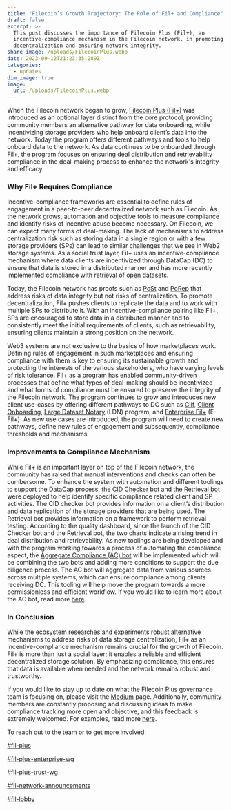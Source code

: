 ```yaml
---
title: "Filecoin’s Growth Trajectory: The Role of Fil+ and Compliance"
draft: false
excerpt: >-
  This post discusses the importance of Filecoin Plus (Fil+), an
  incentive-compliance mechanism in the Filecoin network, in promoting data
  decentralization and ensuring network integrity.
share_image: /uploads/FilecoinPlus.webp
date: 2023-09-12T21:23:35.289Z
categories:
  - updates
dim_image: true
image:
  url: /uploads/FilecoinPlus.webp
---
```


When the Filecoin network began to grow, [Filecoin Plus (Fil+)](https://filplus.storage/) was introduced as an optional layer distinct from the core protocol, providing community members an alternative pathway for data onboarding, while incentivizing storage providers who help onboard client’s data into the network. Today the program offers different pathways and tools to help onboard data to the network. As data continues to be onboarded through Fil+, the program focuses on ensuring deal distribution and retrievability compliance in the deal-making process to enhance the network's integrity and efficacy.

### Why Fil+ Requires Compliance

Incentive-compliance frameworks are essential to define rules of engagement in a peer-to-peer decentralized network such as Filecoin. As the network grows, automation and objective tools to measure compliance and identify risks of incentive abuse become necessary. On Filecoin, we can expect many forms of deal-making. The lack of mechanisms to address centralization risk such as storing data in a single region or with a few storage providers (SPs) can lead to similar challenges that we see in Web2 storage systems. As a social trust layer, Fil+ uses an incentive-compliance mechanism where data clients are incentivized through DataCap (DC) to ensure that data is stored in a distributed manner and has more recently implemented compliance with retrieval of open datasets.

Today, the Filecoin network has proofs such as [PoSt](https://spec.filecoin.io/algorithms/pos/post/) and [PoRep](https://spec.filecoin.io/algorithms/pos/porep/) that address risks of data integrity but not risks of centralization. To promote decentralization, Fil+ pushes clients to replicate the data and to work with multiple SPs to distribute it. With an incentive-compliance pairing like Fil+, SPs are encouraged to store data in a distributed manner and to consistently meet the initial requirements of clients, such as retrievability, ensuring clients maintain a strong position on the network.

Web3 systems are not exclusive to the basics of how marketplaces work. Defining rules of engagement in such marketplaces and ensuring compliance with them is key to ensuring its sustainable growth and protecting the interests of the various stakeholders, who have varying levels of risk tolerance. Fil+ as a program has enabled community-driven processes that define what types of deal-making should be incentivized and what forms of compliance must be ensured to preserve the integrity of the Filecoin network. The program continues to grow and introduces new client use-cases by offering different pathways to DC such as [Glif](https://verify.glif.io/), [Client Onboarding](https://github.com/filecoin-project/filecoin-plus-client-onboarding), [Large Dataset Notary](https://github.com/filecoin-project/filecoin-plus-large-datasets) (LDN) program, and [Enterprise Fil+](https://efilplus.super.site/) (E-Fil+). As new use cases are introduced, the program will need to create new pathways, define new rules of engagement and subsequently, compliance thresholds and mechanisms. 

### Improvements to Compliance Mechanism

While Fil+ is an important layer on top of the Filecoin network, the community has raised that manual interventions and checks can often be cumbersome. To enhance the system with automation and different toolings to support the DataCap process, the [CID Checker bot](https://github.com/data-preservation-programs/filplus-checker) and the [Retrieval bot](https://github.com/data-preservation-programs/RetrievalBot) were deployed to help identify specific compliance related client and SP activities. The CID checker bot provides information on a client’s distribution and data replication of the storage providers that are being used. The Retrieval bot provides information on a framework to perform retrieval testing. According to the quality dashboard, since the launch of the CID Checker bot and the Retrieval bot, the two charts indicate a rising trend in deal distribution and retrievability. As new toolings are being developed and with the program working towards a process of automating the compliance aspect, the [Aggregate Compliance (AC) bot](https://github.com/filecoin-project/notary-governance/issues/976) will be implemented which will be combining the two bots and adding more conditions to support the due diligence process. The AC bot will aggregate data from various sources across multiple systems, which can ensure compliance among clients receiving DC. This tooling will help move the program towards a more permissionless and efficient workflow. If you would like to learn more about the AC bot, read more [here](https://github.com/filecoin-project/notary-governance/issues/976).

### In Conclusion

While the ecosystem researches and experiments robust alternative mechanisms to address risks of data storage centralization, Fil+ as an incentive-compliance mechanism remains crucial for the growth of Filecoin. Fil+ is more than just a social layer; it enables a reliable and efficient decentralized storage solution. By emphasizing compliance, this ensures that data is available when needed and the network remains robust and trustworthy. 

If you would like to stay up to date on what the Filecoin Plus governance team is focusing on, please visit the [Medium](https://medium.com/filecoin-plus) page. Additionally, community members are constantly proposing and discussing ideas to make compliance tracking more open and objective, and this feedback is extremely welcomed. For examples, read more [here](https://github.com/filecoin-project/notary-governance/discussions).

To reach out to the team or to get more involved:

[#fil-plus](https://filecoinproject.slack.com/archives/C01DLAPKDGX)

[#fil-plus-enterprise-wg](https://filecoinproject.slack.com/archives/C03MHVAABFV)

[#fil-plus-trust-wg](https://filecoinproject.slack.com/archives/C0405HANNBT)

[#fil-network-announcements](https://filecoinproject.slack.com/archives/C01AC6999KQ)

[#fil-lobby](https://filecoinproject.slack.com/archives/CEHTVSEG6)
